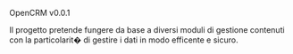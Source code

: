 OpenCRM v0.0.1

Il progetto pretende fungere da base a diversi moduli di gestione contenuti con la particolarit� di gestire i dati in modo efficente e sicuro.
